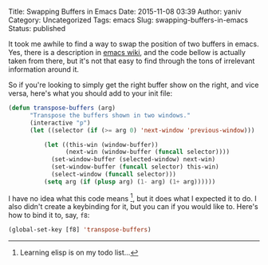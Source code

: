 Title: Swapping Buffers in Emacs
Date: 2015-11-08 03:39
Author: yaniv
Category: Uncategorized
Tags: emacs
Slug: swapping-buffers-in-emacs
Status: published

It took me awhile to find a way to swap the position of two buffers in
emacs. Yes, there is a description in [emacs
wiki](http://www.emacswiki.org/emacs/SwitchingBuffers), and the code
bellow is actually taken from there, but it's not that easy to find
through the tons of irrelevant information around it.

So if you're looking to simply get the right buffer show on the right,
and vice versa, here's what you should add to your init file:


``` lisp
(defun transpose-buffers (arg)
      "Transpose the buffers shown in two windows."
      (interactive "p")
      (let ((selector (if (>= arg 0) 'next-window 'previous-window)))

          (let ((this-win (window-buffer))
                (next-win (window-buffer (funcall selector))))
            (set-window-buffer (selected-window) next-win)
            (set-window-buffer (funcall selector) this-win)
            (select-window (funcall selector)))
          (setq arg (if (plusp arg) (1- arg) (1+ arg))))))
```



I have no idea what this code means [^1], but it
does what I expected it to do. I also didn't create a keybinding for it,
but you can if you would like to. Here's how to bind it to, say, `f8`:


``` lisp
(global-set-key [f8] 'transpose-buffers)
```


[^1]:Learning elisp is on my todo list…
